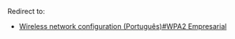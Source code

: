 Redirect to:

*   [Wireless network configuration (Português)#WPA2 Empresarial](/index.php/Wireless_network_configuration_(Portugu%C3%AAs)#WPA2_Empresarial "Wireless network configuration (Português)")